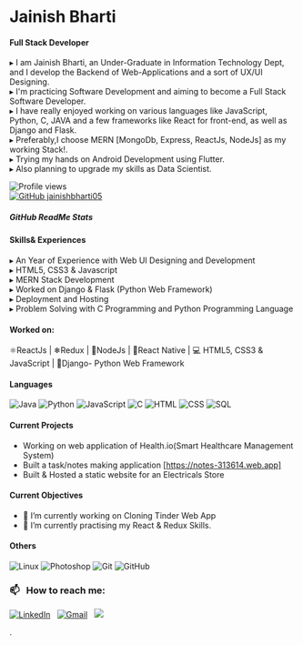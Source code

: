 # Jainish Bharti
#### Full Stack Developer

▸ I am Jainish Bharti, an Under-Graduate in Information Technology Dept, and I develop the Backend of Web-Applications and a sort of UX/UI Designing.                   
▸ I'm practicing Software Development and aiming to become a Full Stack Software Developer.                                                                
▸ I have really enjoyed working on various languages like JavaScript, Python, C, JAVA and a few frameworks like React for front-end, as well as Django and Flask.          
▸ Preferably,I choose MERN [MongoDb, Express, ReactJs, NodeJs] as my working Stack!.                                                                            
▸ Trying my hands on Android Development using Flutter.                                                                                                           
▸ Also planning to upgrade my skills as Data Scientist.                                                                                                   


![Profile views](https://gpvc.arturio.dev/jainishbharti05)  
[![GitHub jainishbharti05](https://img.shields.io/github/followers/jainishbharti05?label=follow&style=social)](https://github.com/jainishbharti05)


##### GitHub ReadMe Stats

<!-- ![GitHub stats](https://github-readme-stats.vercel.app/api?username=jainishbharti05&theme=radical&show_icons=true)  -->

#### Skills& Experiences
▸ An Year of Experience with Web UI Designing and Development&nbsp;       
▸ HTML5, CSS3 & Javascript&nbsp;     
▸ MERN Stack Development&nbsp;                     
▸ Worked on Django & Flask (Python Web Framework)&nbsp;             
▸ Deployment and Hosting&nbsp;                                           
▸ Problem Solving with C Programming and Python Programming Language&nbsp;   

#### Worked on: 
⚛ReactJs | ❄Redux | 🔗NodeJs | 📲React Native | 💻 HTML5, CSS3 & JavaScript | 🎡Django- Python Web Framework


<!-- ## Top Languages -->
#### Languages 
![Java](https://img.shields.io/badge/-Java-05122A?style=flat&logo=Java&logoColor=FFA518)
![Python](https://img.shields.io/badge/-Python-05122A?style=flat&logo=python)
![JavaScript](https://img.shields.io/badge/-JavaScript-05122A?style=flat&logo=javascript)
![C](https://img.shields.io/badge/-C-05122A?style=flat&logo=C&logoColor=A8B9CC)
![HTML](https://img.shields.io/badge/-HTML-05122A?style=flat&logo=HTML5)
![CSS](https://img.shields.io/badge/-CSS-05122A?style=flat&logo=CSS3&logoColor=1572B6)
![SQL](https://img.shields.io/badge/-SQL-000?&logo=MySQL)

<!-- [![Top Langs](https://github-readme-stats.vercel.app/api/top-langs/?username=jainishbharti05&layout=compact&theme=radical)](https://github.com/anuraghazra/github-readme-stats) -->


#### Current Projects
 - Working on web application of Health.io(Smart Healthcare Management System)
 - Built a task/notes making application [https://notes-313614.web.app]
 - Built & Hosted a static website for an Electricals Store

#### Current Objectives
- 🔭 I’m currently working on Cloning Tinder Web App 
- 🌱 I’m currently practising my React & Redux Skills.

#### Others
![Linux](https://img.shields.io/badge/-Linux-000?&logo=Linux)
![Photoshop](https://img.shields.io/badge/-Photoshop-05122A?style=flat&logo=photoshop)
![Git](https://img.shields.io/badge/-Git-05122A?style=flat&logo=git)
![GitHub](https://img.shields.io/badge/-GitHub-05122A?style=flat&logo=github)



### 📫 &nbsp; How to reach me:


<a href="https://www.linkedin.com/in/jainishbharti/"><img alt="LinkedIn" src="https://img.shields.io/badge/linkedin%20-%230077B5.svg?&style=flat&logo=linkedin&logoColor=white"/></a> &nbsp;
<a href="https://www.gmail.com/jainishbharti05@gmail.com"><img alt="Gmail" src="https://img.shields.io/badge/Gmail-D14836?style=flat&logo=gmail&logoColor=white" /></a> &nbsp;
<a href="https://instagram.com/jainish_thinks"><img src="https://img.shields.io/badge/-@jainish_thinks-05122A?style=flat&logo=Instagram&logoColor=white"/></a> &nbsp;






   


. 





